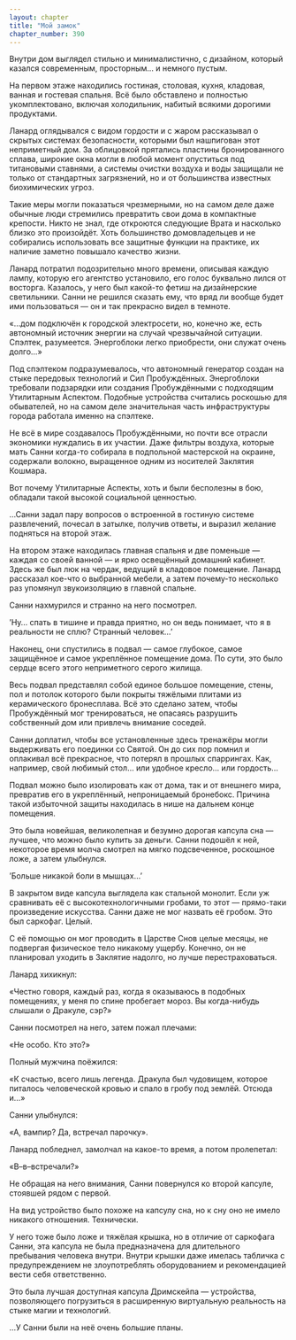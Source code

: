 ```yaml
---
layout: chapter
title: "Мой замок"
chapter_number: 390
---
```


Внутри дом выглядел стильно и минималистично, с дизайном, который казался современным, просторным… и немного пустым.

На первом этаже находились гостиная, столовая, кухня, кладовая, ванная и гостевая спальня. Всё было обставлено и полностью укомплектовано, включая холодильник, набитый всякими дорогими продуктами.

Ланард оглядывался с видом гордости и с жаром рассказывал о скрытых системах безопасности, которыми был нашпигован этот неприметный дом. За облицовкой прятались пластины бронированного сплава, широкие окна могли в любой момент опуститься под титановыми ставнями, а системы очистки воздуха и воды защищали не только от стандартных загрязнений, но и от большинства известных биохимических угроз.

Такие меры могли показаться чрезмерными, но на самом деле даже обычные люди стремились превратить свои дома в компактные крепости. Никто не знал, где откроются следующие Врата и насколько близко это произойдёт. Хоть большинство домовладельцев и не собирались использовать все защитные функции на практике, их наличие заметно повышало качество жизни.

Ланард потратил подозрительно много времени, описывая каждую лампу, которую его агентство установило, его голос буквально лился от восторга. Казалось, у него был какой-то фетиш на дизайнерские светильники. Санни не решился сказать ему, что вряд ли вообще будет ими пользоваться — он и так прекрасно видел в темноте.

«…дом подключён к городской электросети, но, конечно же, есть автономный источник энергии на случай чрезвычайной ситуации. Спэлтек, разумеется. Энергоблоки легко приобрести, они служат очень долго…»

Под спэлтеком подразумевалось, что автономный генератор создан на стыке передовых технологий и Сил Пробуждённых. Энергоблоки требовали подзарядки или создания Пробуждёнными с подходящим Утилитарным Аспектом. Подобные устройства считались роскошью для обывателей, но на самом деле значительная часть инфраструктуры города работала именно на спэлтеке.

Не всё в мире создавалось Пробуждёнными, но почти все отрасли экономики нуждались в их участии. Даже фильтры воздуха, которые мать Санни когда-то собирала в подпольной мастерской на окраине, содержали волокно, выращенное одним из носителей Заклятия Кошмара.

Вот почему Утилитарные Аспекты, хоть и были бесполезны в бою, обладали такой высокой социальной ценностью.

…Санни задал пару вопросов о встроенной в гостиную системе развлечений, почесал в затылке, получив ответы, и выразил желание подняться на второй этаж.

На втором этаже находилась главная спальня и две поменьше — каждая со своей ванной — и ярко освещённый домашний кабинет. Здесь же был люк на чердак, ведущий в кладовое помещение. Ланард рассказал кое-что о выбранной мебели, а затем почему-то несколько раз упомянул звукоизоляцию в главной спальне.

Санни нахмурился и странно на него посмотрел.

’Ну… спать в тишине и правда приятно, но он ведь понимает, что я в реальности не сплю? Странный человек…’

Наконец, они спустились в подвал — самое глубокое, самое защищённое и самое укреплённое помещение дома. По сути, это было сердце всего этого неприметного серого жилища.

Весь подвал представлял собой единое большое помещение, стены, пол и потолок которого были покрыты тяжёлыми плитами из керамического бронесплава. Всё это сделано затем, чтобы Пробуждённый мог тренироваться, не опасаясь разрушить собственный дом или привлечь внимание соседей.

Санни доплатил, чтобы все установленные здесь тренажёры могли выдерживать его поединки со Святой. Он до сих пор помнил и оплакивал всё прекрасное, что потерял в прошлых спаррингах. Как, например, свой любимый стол… или удобное кресло… или гордость…

Подвал можно было изолировать как от дома, так и от внешнего мира, превратив его в укреплённый, непроницаемый бронебокс. Причина такой избыточной защиты находилась в нише на дальнем конце помещения.

Это была новейшая, великолепная и безумно дорогая капсула сна — лучшее, что можно было купить за деньги. Санни подошёл к ней, некоторое время молча смотрел на мягко подсвеченное, роскошное ложе, а затем улыбнулся.

’Больше никакой боли в мышцах…’

В закрытом виде капсула выглядела как стальной монолит. Если уж сравнивать её с высокотехнологичными гробами, то этот — прямо-таки произведение искусства. Санни даже не мог назвать её гробом. Это был саркофаг. Целый.

С её помощью он мог проводить в Царстве Снов целые месяцы, не подвергая физическое тело никакому ущербу. Конечно, он не планировал уходить в Заклятие надолго, но лучше перестраховаться.

Ланард хихикнул:

«Честно говоря, каждый раз, когда я оказываюсь в подобных помещениях, у меня по спине пробегает мороз. Вы когда-нибудь слышали о Дракуле, сэр?»

Санни посмотрел на него, затем пожал плечами:

«Не особо. Кто это?»

Полный мужчина поёжился:

«К счастью, всего лишь легенда. Дракула был чудовищем, которое питалось человеческой кровью и спало в гробу под землёй. Отсюда и…»

Санни улыбнулся:

«А, вампир? Да, встречал парочку».

Ланард побледнел, замолчал на какое-то время, а потом пролепетал:

«В–в–встречали?»

Не обращая на него внимания, Санни повернулся ко второй капсуле, стоявшей рядом с первой.

На вид устройство было похоже на капсулу сна, но к сну оно не имело никакого отношения. Технически.

У него тоже было ложе и тяжёлая крышка, но в отличие от саркофага Санни, эта капсула не была предназначена для длительного пребывания человека внутри. Внутри крышки даже имелась табличка с предупреждением не злоупотреблять оборудованием и рекомендацией вести себя ответственно.

Это была лучшая доступная капсула Дримскейпа — устройства, позволяющего погрузиться в расширенную виртуальную реальность на стыке магии и технологий.

…У Санни были на неё очень большие планы.